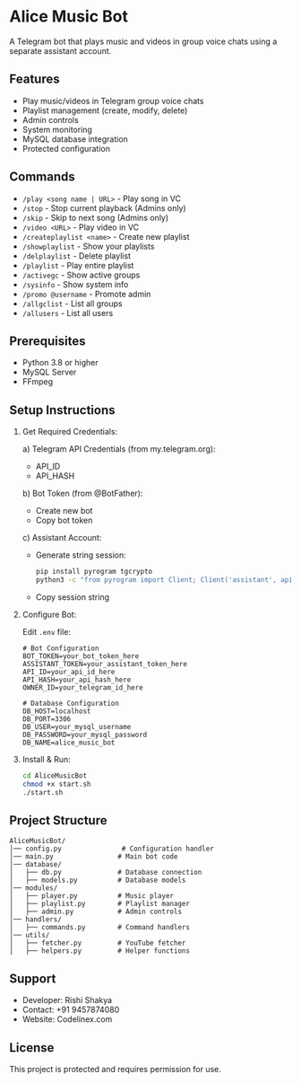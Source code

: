 # Alice Music Bot

A Telegram bot that plays music and videos in group voice chats using a separate assistant account.

## Features

- Play music/videos in Telegram group voice chats
- Playlist management (create, modify, delete)
- Admin controls
- System monitoring
- MySQL database integration
- Protected configuration

## Commands

- `/play <song name | URL>` - Play song in VC
- `/stop` - Stop current playback (Admins only)
- `/skip` - Skip to next song (Admins only)
- `/video <URL>` - Play video in VC
- `/createplaylist <name>` - Create new playlist
- `/showplaylist` - Show your playlists
- `/delplaylist` - Delete playlist
- `/playlist` - Play entire playlist
- `/activegc` - Show active groups
- `/sysinfo` - Show system info
- `/promo @username` - Promote admin
- `/allgclist` - List all groups
- `/allusers` - List all users

## Prerequisites

- Python 3.8 or higher
- MySQL Server
- FFmpeg

## Setup Instructions

1. Get Required Credentials:
   
   a) Telegram API Credentials (from my.telegram.org):
      - API_ID
      - API_HASH
   
   b) Bot Token (from @BotFather):
      - Create new bot
      - Copy bot token
   
   c) Assistant Account:
      - Generate string session:
        ```bash
        pip install pyrogram tgcrypto
        python3 -c "from pyrogram import Client; Client('assistant', api_id=YOUR_API_ID, api_hash='YOUR_API_HASH').run()"
        ```
      - Copy session string

2. Configure Bot:
   
   Edit `.env` file:
   ```env
   # Bot Configuration
   BOT_TOKEN=your_bot_token_here
   ASSISTANT_TOKEN=your_assistant_token_here
   API_ID=your_api_id_here
   API_HASH=your_api_hash_here
   OWNER_ID=your_telegram_id_here

   # Database Configuration
   DB_HOST=localhost
   DB_PORT=3306
   DB_USER=your_mysql_username
   DB_PASSWORD=your_mysql_password
   DB_NAME=alice_music_bot
   ```

3. Install & Run:
   ```bash
   cd AliceMusicBot
   chmod +x start.sh
   ./start.sh
   ```

## Project Structure

```
AliceMusicBot/
│── config.py               # Configuration handler
│── main.py                # Main bot code
│── database/
│   ├── db.py              # Database connection
│   ├── models.py          # Database models
│── modules/
│   ├── player.py          # Music player
│   ├── playlist.py        # Playlist manager
│   ├── admin.py           # Admin controls
│── handlers/
│   ├── commands.py        # Command handlers
│── utils/
│   ├── fetcher.py         # YouTube fetcher
│   ├── helpers.py         # Helper functions
```

## Support

- Developer: Rishi Shakya
- Contact: +91 9457874080
- Website: Codelinex.com

## License

This project is protected and requires permission for use.